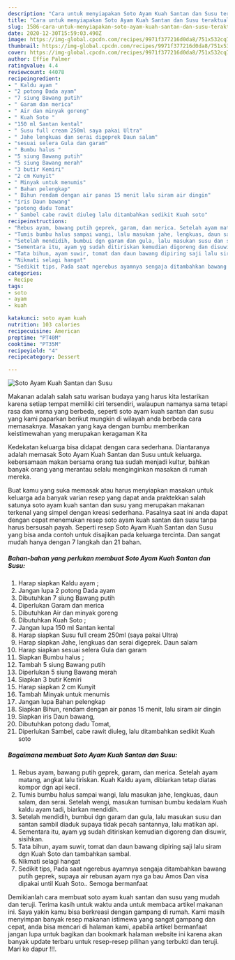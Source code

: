 ```yaml
---
description: "Cara untuk menyiapakan Soto Ayam Kuah Santan dan Susu teraktual"
title: "Cara untuk menyiapakan Soto Ayam Kuah Santan dan Susu teraktual"
slug: 1586-cara-untuk-menyiapakan-soto-ayam-kuah-santan-dan-susu-teraktual
date: 2020-12-30T15:59:03.490Z
image: https://img-global.cpcdn.com/recipes/9971f377216d0da8/751x532cq70/soto-ayam-kuah-santan-dan-susu-foto-resep-utama.jpg
thumbnail: https://img-global.cpcdn.com/recipes/9971f377216d0da8/751x532cq70/soto-ayam-kuah-santan-dan-susu-foto-resep-utama.jpg
cover: https://img-global.cpcdn.com/recipes/9971f377216d0da8/751x532cq70/soto-ayam-kuah-santan-dan-susu-foto-resep-utama.jpg
author: Effie Palmer
ratingvalue: 4.4
reviewcount: 44078
recipeingredient:
- " Kaldu ayam "
- "2 potong Dada ayam"
- "7 siung Bawang putih"
- " Garam dan merica"
- " Air dan minyak goreng"
- " Kuah Soto "
- "150 ml Santan kental"
- " Susu full cream 250ml saya pakai Ultra"
- " Jahe lengkuas dan serai digeprek Daun salam"
- "sesuai selera Gula dan garam"
- " Bumbu halus "
- "5 siung Bawang putih"
- "5 siung Bawang merah"
- "3 butir Kemiri"
- "2 cm Kunyit"
- " Minyak untuk menumis"
- " Bahan pelengkap"
- " Bihun rendam dengan air panas 15 menit lalu siram air dingin"
- "iris Daun bawang"
- "potong dadu Tomat"
- " Sambel cabe rawit diuleg lalu ditambahkan sedikit Kuah soto"
recipeinstructions:
- "Rebus ayam, bawang putih geprek, garam, dan merica. Setelah ayam matang, angkat lalu tiriskan. Kuah Kaldu ayam, dibiarkan tetap diatas kompor dgn api kecil."
- "Tumis bumbu halus sampai wangi, lalu masukan jahe, lengkuas, daun salam, dan serai. Setelah wengi, masukan tumisan bumbu kedalam Kuah kaldu ayam tadi, biarkan mendidih."
- "Setelah mendidih, bumbui dgn garam dan gula, lalu masukan susu dan santan sambil diaduk supaya tidak pecah santannya, lalu matikan api."
- "Sementara itu, ayam yg sudah ditiriskan kemudian digoreng dan disuwir, sisihkan."
- "Tata bihun, ayam suwir, tomat dan daun bawang dipiring saji lalu siram dgn Kuah Soto dan tambahkan sambal."
- "Nikmati selagi hangat"
- "Sedikit tips, Pada saat ngerebus ayamnya sengaja ditambahkan bawang putih geprek, supaya air rebusan ayam nya ga bau Amos Dan visa dipakai until Kuah Soto.. Semoga bermanfaat"
categories:
- Recipe
tags:
- soto
- ayam
- kuah

katakunci: soto ayam kuah 
nutrition: 103 calories
recipecuisine: American
preptime: "PT40M"
cooktime: "PT35M"
recipeyield: "4"
recipecategory: Dessert

---
```



![Soto Ayam Kuah Santan dan Susu](https://img-global.cpcdn.com/recipes/9971f377216d0da8/751x532cq70/soto-ayam-kuah-santan-dan-susu-foto-resep-utama.jpg)

Makanan adalah salah satu warisan budaya yang harus kita lestarikan karena setiap tempat memiliki ciri tersendiri, walaupun namanya sama tetapi rasa dan warna yang berbeda, seperti soto ayam kuah santan dan susu yang kami paparkan berikut mungkin di wilayah anda berbeda cara memasaknya. Masakan yang kaya dengan bumbu memberikan keistimewahan yang merupakan keragaman Kita



Kedekatan keluarga bisa didapat dengan cara sederhana. Diantaranya adalah memasak Soto Ayam Kuah Santan dan Susu untuk keluarga. kebersamaan makan bersama orang tua sudah menjadi kultur, bahkan banyak orang yang merantau selalu menginginkan masakan di rumah mereka.

Buat kamu yang suka memasak atau harus menyiapkan masakan untuk keluarga ada banyak varian resep yang dapat anda praktekkan salah satunya soto ayam kuah santan dan susu yang merupakan makanan terkenal yang simpel dengan kreasi sederhana. Pasalnya saat ini anda dapat dengan cepat menemukan resep soto ayam kuah santan dan susu tanpa harus bersusah payah.
Seperti resep Soto Ayam Kuah Santan dan Susu yang bisa anda contoh untuk disajikan pada keluarga tercinta. Dan sangat mudah hanya dengan 7 langkah dan 21 bahan.


<!--inarticleads1-->

##### Bahan-bahan yang perlukan membuat Soto Ayam Kuah Santan dan Susu:

1. Harap siapkan  Kaldu ayam ;
1. Jangan lupa 2 potong Dada ayam
1. Dibutuhkan 7 siung Bawang putih
1. Diperlukan  Garam dan merica
1. Dibutuhkan  Air dan minyak goreng
1. Dibutuhkan  Kuah Soto ;
1. Jangan lupa 150 ml Santan kental
1. Harap siapkan  Susu full cream 250ml (saya pakai Ultra)
1. Harap siapkan  Jahe, lengkuas dan serai digeprek. Daun salam
1. Harap siapkan sesuai selera Gula dan garam
1. Siapkan  Bumbu halus ;
1. Tambah 5 siung Bawang putih
1. Diperlukan 5 siung Bawang merah
1. Siapkan 3 butir Kemiri
1. Harap siapkan 2 cm Kunyit
1. Tambah  Minyak untuk menumis
1. Jangan lupa  Bahan pelengkap
1. Siapkan  Bihun, rendam dengan air panas 15 menit, lalu siram air dingin
1. Siapkan iris Daun bawang,
1. Dibutuhkan potong dadu Tomat,
1. Diperlukan  Sambel, cabe rawit diuleg, lalu ditambahkan sedikit Kuah soto




<!--inarticleads2-->

##### Bagaimana membuat  Soto Ayam Kuah Santan dan Susu:

1. Rebus ayam, bawang putih geprek, garam, dan merica. Setelah ayam matang, angkat lalu tiriskan. Kuah Kaldu ayam, dibiarkan tetap diatas kompor dgn api kecil.
1. Tumis bumbu halus sampai wangi, lalu masukan jahe, lengkuas, daun salam, dan serai. Setelah wengi, masukan tumisan bumbu kedalam Kuah kaldu ayam tadi, biarkan mendidih.
1. Setelah mendidih, bumbui dgn garam dan gula, lalu masukan susu dan santan sambil diaduk supaya tidak pecah santannya, lalu matikan api.
1. Sementara itu, ayam yg sudah ditiriskan kemudian digoreng dan disuwir, sisihkan.
1. Tata bihun, ayam suwir, tomat dan daun bawang dipiring saji lalu siram dgn Kuah Soto dan tambahkan sambal.
1. Nikmati selagi hangat
1. Sedikit tips, Pada saat ngerebus ayamnya sengaja ditambahkan bawang putih geprek, supaya air rebusan ayam nya ga bau Amos Dan visa dipakai until Kuah Soto.. Semoga bermanfaat




Demikianlah cara membuat soto ayam kuah santan dan susu yang mudah dan teruji. Terima kasih untuk waktu anda untuk membaca artikel makanan ini. Saya yakin kamu bisa berkreasi dengan gampang di rumah. Kami masih menyimpan banyak resep makanan istimewa yang sangat gampang dan cepat, anda bisa mencari di halaman kami, apabila artikel bermanfaat jangan lupa untuk bagikan dan bookmark halaman website ini karena akan banyak update terbaru untuk resep-resep pilihan yang terbukti dan teruji. Mari ke dapur !!!. 
